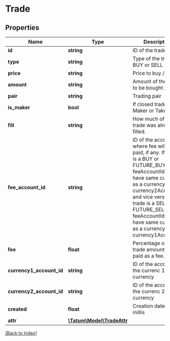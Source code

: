 # Trade

## Properties

Name | Type | Description | Notes
------------ | ------------- | ------------- | -------------
**id** | **string** | ID of the trade | [optional]
**type** | **string** | Type of the trade, BUY or SELL | [optional]
**price** | **string** | Price to buy / sell | [optional]
**amount** | **string** | Amount of the trade to be bought / sold | [optional]
**pair** | **string** | Trading pair | [optional]
**is_maker** | **bool** | If closed trade was Maker or Taker trade | [optional]
**fill** | **string** | How much of the trade was already filled. | [optional]
**fee_account_id** | **string** | ID of the account where fee will be paid, if any. If trade is a BUY or FUTURE_BUY type, feeAccountId must have same currency as a currency of currency2AccountId, and vice versa if trade is a SELL or FUTURE_SELL type, feeAccountId must have same currency as a currency of currency1AccountId. | [optional]
**fee** | **float** | Percentage of the trade amount to be paid as a fee. | [optional]
**currency1_account_id** | **string** | ID of the account of the currenc 1 trade currency | [optional]
**currency2_account_id** | **string** | ID of the account of the currenc 2 trade currency | [optional]
**created** | **float** | Creation date, UTC millis | [optional]
**attr** | [**\Tatum\Model\TradeAttr**](TradeAttr.md) |  | [optional]

[[Back to Index]](../index.md)

